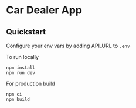 # Car Dealer App

## Quickstart

Configure your env vars by adding API_URL to `.env`

To run locally
```shell
npm install
npm run dev
```

For production build
```shell
npm ci
npm build
```